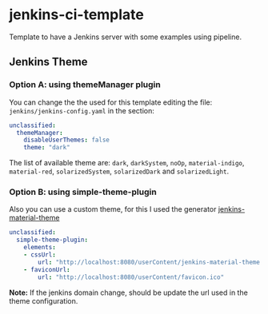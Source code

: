 # jenkins-ci-template
Template to have a Jenkins server with some examples using pipeline.



## Jenkins Theme

### Option A: using themeManager plugin

You can change the the used for this template editing the file: `jenkins/jenkins-config.yaml` in the section:

```yaml
unclassified:
  themeManager:
    disableUserThemes: false
    theme: "dark"
```

The list of available theme are: `dark`, `darkSystem`, `noOp`, `material-indigo`, `material-red`, `solarizedSystem`, `solarizedDark` and `solarizedLight`.

### Option B: using simple-theme-plugin

Also you can use a custom theme, for this I used the generator [jenkins-material-theme](http://afonsof.com/jenkins-material-theme/)

```yaml
unclassified:
  simple-theme-plugin:
    elements:
    - cssUrl:
        url: "http://localhost:8080/userContent/jenkins-material-theme.css"
    - faviconUrl:
        url: "http://localhost:8080/userContent/favicon.ico"
```
**Note:** If the jenkins domain change, should be update the url used in the theme configuration.
